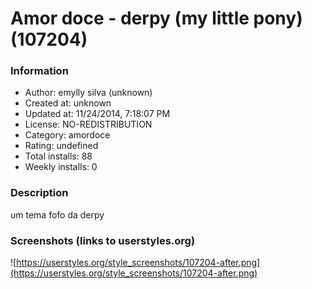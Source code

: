 # Amor doce - derpy (my little pony) (107204)

### Information
- Author: emylly silva (unknown)
- Created at: unknown
- Updated at: 11/24/2014, 7:18:07 PM
- License: NO-REDISTRIBUTION
- Category: amordoce
- Rating: undefined
- Total installs: 88
- Weekly installs: 0


### Description
um tema fofo da derpy


### Screenshots (links to userstyles.org)
![https://userstyles.org/style_screenshots/107204-after.png](https://userstyles.org/style_screenshots/107204-after.png)


